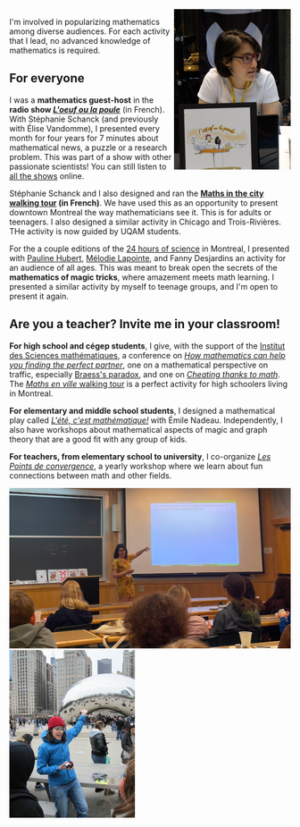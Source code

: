 <img style="float: right;" src="image_nadia_radio.png" title="While recording the radio show _L'oeuf ou la poule_ in front of an audience for the Congrès de l'ACFAS, in 2016.">

I'm involved in popularizing mathematics among diverse audiences. For each activity that I lead, no advanced knowledge of mathematics is required.

## For everyone
I was a **mathematics guest-host** in the **radio show [_L'oeuf ou la poule_](https://www.choq.ca/emissions-details/loeuf-ou-la-poule/)** (in French). With Stéphanie Schanck (and previously with Élise Vandomme), I presented every month for four years for 7 minutes about mathematical news, a puzzle or a research problem. This was part of a show with other passionate scientists! You can still listen to [all the shows](http://www.choq.ca/emissions-details/loeuf-ou-la-poule/) online.

Stéphanie Schanck and I also designed and ran the **[Maths in the city walking tour](http://coeurdessciences.uqam.ca/component/eventlist/details/765-maths-en-ville.html) (in French)**. We have used this as an opportunity to present downtown Montreal the way mathematicians see it. This is for adults or teenagers. I also designed a similar activity in Chicago and Trois-Rivières. THe activity is now guided by UQAM students.

For the a couple editions of the [24 hours of science](https://science24heures.com/en/) in Montreal, I presented with [Pauline Hubert](http://phubert.github.io), [Mélodie Lapointe](https://lapointemelodie.github.io/), and Fanny Desjardins an activity for an audience of all ages. This was meant to break open the secrets of the **mathematics of magic tricks**, where amazement meets math learning. I presented a similar activity by myself to teenage groups, and I'm open to present it again.

## Are you a teacher? **Invite me in your classroom!**

**For high school and cégep students**, I give, with the support of the [Institut des Sciences mathématiques](http://ism.uqam.ca/outreach/#1492), a conference on _[How mathematics can help you finding the perfect partner](maths-de-l-amour.pdf)_, one on a mathematical perspective on traffic, especially [Braess's paradox](Braesss-paradox.pdf), and one on _[Cheating thanks to math](https://www.youtube.com/watch?v=B5qUY1nU8GY)_. The [_Maths en ville_ walking tour](http://coeurdessciences.uqam.ca/balades-scientifiques-groupes-scolaires.html) is a perfect activity for high schoolers living in Montreal.

**For elementary and middle school students**, I designed a mathematical play called [_L'été, c'est mathématique!_](http://coeurdessciences.uqam.ca/component/eventlist/details/710-l-ete-c-est-mathematique.html) with Émile Nadeau. Independently, I also have workshops about mathematical aspects of magic and graph theory that are a good fit with any group of kids.

**For teachers, from elementary school to university**, I co-organize [_Les Points de convergence_](https://sites.google.com/view/les-points-de-convergence/accueil), a yearly workshop where we learn about fun connections between math and other fields.

<img src="nadia_skday2023.png" title="Showing magic tricks inspired by math to middle school and high school girls, at Dartmouth College in 2023.">
<img src="Nadia_Chicago.jpg" title="Talking about the topology of the Cloud Gate in Chicago to a group of high schoolers, while adapting the Math in the city walking tour, in 2018.">

